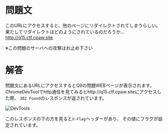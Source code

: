 # 問題文
このURLにアクセスすると、他のページにリダイレクトされてしまうらしい。
果たしてリダイレクトはどのようにされているのだろうか…
http://q15.ctf.cpaw.site

※この問題のサーバへの攻撃はお止め下さい

# 解答
問題文にあるURLにアクセスするとQ9の問題WEBページが表示されます。  
ChromeDevToolでhttp通信を見てみるとhttp://q15.ctf.cpaw.siteにアクセスした際、
`302 Found`のレスポンスが返されています。

![DevTools](https://github.com/riko-teki/pictures/blob/main/%E3%82%B9%E3%82%AF%E3%83%AA%E3%83%BC%E3%83%B3%E3%82%B7%E3%83%A7%E3%83%83%E3%83%88%202021-10-26%20215519.png?raw=true)

このレスポンスの下の方を見ると`X-Flag`ヘッダーがあり、
その値にフラグが設定されています。


